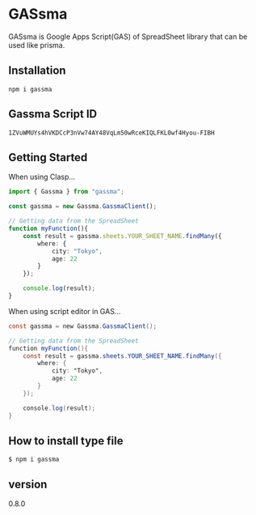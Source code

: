 # GASsma

GASsma is Google Apps Script(GAS) of SpreadSheet library that can be used like prisma.

## Installation

```
npm i gassma
```

## Gassma Script ID

```
1ZVuWMUYs4hVKDCcP3nVw74AY48VqLm50wRceKIQLFKL0wf4Hyou-FIBH
```

## Getting Started

When using Clasp...

```.ts
import { Gassma } from "gassma";

const gassma = new Gassma.GassmaClient();

// Getting data from the SpreadSheet
function myFunction(){
    const result = gassma.sheets.YOUR_SHEET_NAME.findMany({
        where: {
            city: "Tokyo",
            age: 22
        }
    });

    console.log(result);
}
```

When using script editor in GAS...

```.gs
const gassma = new Gassma.GassmaClient();

// Getting data from the SpreadSheet
function myFunction(){
    const result = gassma.sheets.YOUR_SHEET_NAME.findMany({
        where: {
            city: "Tokyo",
            age: 22
        }
    });

    console.log(result);
}
```

## How to install type file

```
$ npm i gassma
```

## version

0.8.0
